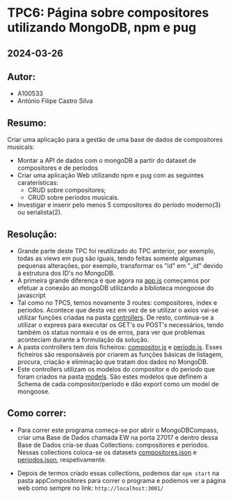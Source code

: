# TPC6: Página sobre compositores utilizando MongoDB, npm e pug
## 2024-03-26

## Autor:
- A100533
- António Filipe Castro Silva

## Resumo:

Criar uma aplicação para a gestão de uma base de dados de compositores musicais:

- Montar a API de dados com o mongoDB a partir do dataset de compositores e de períodos
- Criar uma aplicação Web utilizando npm e pug com as seguintes caraterísticas:
    - CRUD sobre compositores;
    - CRUD sobre períodos musicais.
- Investigar e inserir pelo menos 5 compositores do período moderno(3) ou serialista(2).


## Resolução:

- Grande parte deste TPC foi reutilizado do TPC anterior, por exemplo, todas as views em pug são iguais, tendo feitas somente algumas pequenas alterações, por exemplo, transformar os "id" em "_id" devido à estrutura dos ID's no MongoDB.
- A primeira grande diferença é que agora na [app.js](https://github.com/AntonioSilva03/EngWeb2024/tree/main/TPC6/appCompositores/app.js) começamos por efetuar a conexão ao mongoDB utilizando a biblioteca mongoose do javascript
- Tal como no TPC5, temos novamente 3 routes: compositores, index e periodos. Acontece que desta vez em vez de se utilizar o axios vai-se utilizar funções criadas na pasta [controllers](https://github.com/AntonioSilva03/EngWeb2024/tree/main/TPC6/appCompositores/controllers). De resto, continua-se a utilizar o express para executar os GET's ou POST's necessários, tendo também os status normais e os de erros, para ver que problemas aconteciam durante a formulação da solução.
- A pasta controllers tem dois ficheiros: [compositor.js](https://github.com/AntonioSilva03/EngWeb2024/tree/main/TPC6/appCompositores/controllers/compositor.js) e [periodo.js](https://github.com/AntonioSilva03/EngWeb2024/tree/main/TPC6/appCompositores/controllers/periodo.js). Esses ficheiros são responsáveis por criarem as funções básicas de listagem, procura, criação e eliminação que tratam dos dados no MongoDB.
- Este controllers utilizam os modelos do compositor e do periodo que foram criados na pasta [models](https://github.com/AntonioSilva03/EngWeb2024/tree/main/TPC6/appCompositores/models). São estes modelos que definem a Schema de cada compositor/período e dão export como um model de mongoose.


## Como correr:

- Para correr este programa começa-se por abrir o MongoDBCompass, criar uma Base de Dados chamada EW na porta 27017 e dentro dessa Base de Dados cria-se duas Collections: compositores e periodos. Nessas collections coloca-se os datasets [compositores.json](https://github.com/AntonioSilva03/EngWeb2024/tree/main/TPC6/compositores.json) e [periodos.json](https://github.com/AntonioSilva03/EngWeb2024/tree/main/TPC6/periodos.json), respetivamente.

- Depois de termos criado essas collections, podemos dar `npm start` na pasta appCompositores para correr o programa e podemos ver a página web como sempre no link: `http://localhost:3001/`
